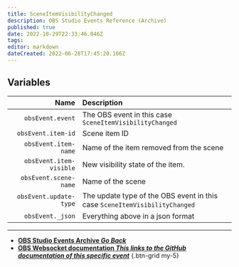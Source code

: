 ```yaml
---
title: SceneItemVisibilityChanged
description: OBS Studio Events Reference (Archive)
published: true
date: 2022-10-29T22:33:46.046Z
tags: 
editor: markdown
dateCreated: 2022-06-28T17:45:20.166Z
---
```


## Variables
Name | Description
----:|:------------
`obsEvent.event` | The OBS event in this case `SceneItemVisibilityChanged`
`obsEvent.item-id` | Scene item ID
`obsEvent.item-name` | Name of the item removed from the scene
`obsEvent.item-visible` | New visibility state of the item.
`obsEvent.scene-name` | Name of the scene
`obsEvent.update-type` | The update type of the OBS event in this case `SceneItemVisibilityChanged`
`obsEvent._json` | Everything above in a json format

---

- [<i class="mdi mdi-chevron-left"></i>**OBS Studio Events Archive *Go Back***](/Broadcasters/OBS/Archive/Events)
- [<i class="mdi mdi-github"></i> **OBS Websocket documentation *This links to the GitHub documentation of this specific event***](https://github.com/obsproject/obs-websocket/blob/4.x-current/docs/generated/protocol.md#sceneitemvisibilitychanged)
{.btn-grid my-5}
